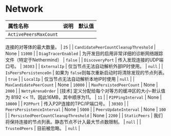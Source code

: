 # Network

| 属性名称 | 说明 | 默认值 |
| :--- | :--- | ---: |
| `ActivePeersMaxCount` |  |  |

连接的对等体的最大数量。 \| `25` \| \| `CandidatePeerCountCleanupThreshold` \| None \| `11000` \| \| `DiagTracerEnabled` \| 为开发目的启用非常详细的诊断网络跟踪文件（特定于Nethermind） \| `false` \| \| `DiscoveryPort` \| 传入发现连接的UDP端口号。 \| `30303` \| \| `ExternalIp` \| 仅当节点无法自动解析外部IP时使用。 \| `null` \| \| `IsPeersPersistenceOn` \| 如果为 `false`则每次重新启动时将清除发现的节点列表。 \| `true` \| \| `LocalIp` \| 仅当节点无法自动解析本地IP时使用 \| `null` \| \| `MaxCandidatePeerCount` \| None \| `10000` \| \| `MaxPersistedPeerCount` \| None \| `2000` \| \| `NettyArenaOrder` \| \[技术\] 定义分配给每个对等方的缓冲区的大小-默认值为 8192 &lt;&lt; 11，因此16MB，其中顺序为11。 \| `11` \| \| `P2PPingInterval` \| None \| `10000` \| \| `P2PPort` \| 传入P2P连接的TPC/IP端口号。 \| `30303` \| \| `PeersPersistenceInterval` \| None \| `5000` \| \| `PeersUpdateInterval` \| None \| `100` \| \| `PersistedPeerCountCleanupThreshold` \| None \| `2200` \| \| `StaticPeers` \| 我们将保持连接的节点列表。静态节点不计入最大节点数限制。 \| `null` \| \| `TrustedPeers` \| 目前被忽略。 \| `null` \|

